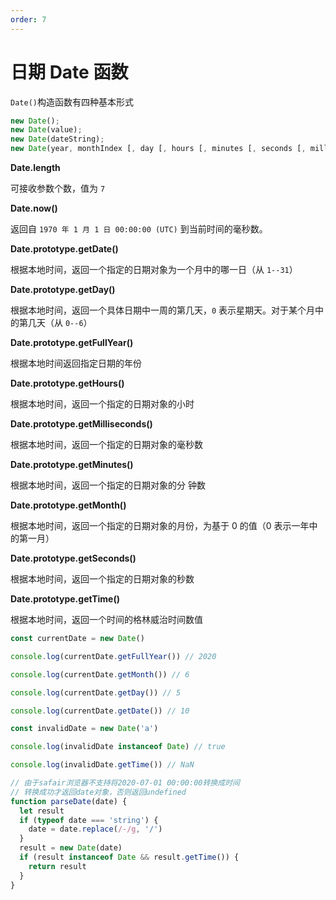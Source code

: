 ```yaml
---
order: 7
---
```


# 日期 Date 函数

`Date()`构造函数有四种基本形式

```js
new Date();
new Date(value);
new Date(dateString);
new Date(year, monthIndex [, day [, hours [, minutes [, seconds [, milliseconds]]]]]);

```

**Date.length**

可接收参数个数，值为 `7`

**Date.now()**

返回自 `1970 年 1 月 1 日 00:00:00 (UTC)` 到当前时间的毫秒数。

**Date.prototype.getDate()**

根据本地时间，返回一个指定的日期对象为一个月中的哪一日（从 `1--31`）

**Date.prototype.getDay()**

根据本地时间，返回一个具体日期中一周的第几天，`0` 表示星期天。对于某个月中的第几天（从 `0--6`）

**Date.prototype.getFullYear()**

根据本地时间返回指定日期的年份

**Date.prototype.getHours()**

根据本地时间，返回一个指定的日期对象的小时

**Date.prototype.getMilliseconds()**

根据本地时间，返回一个指定的日期对象的毫秒数

**Date.prototype.getMinutes()**

根据本地时间，返回一个指定的日期对象的分
钟数

**Date.prototype.getMonth()**

根据本地时间，返回一个指定的日期对象的月份，为基于 0 的值（0 表示一年中的第一月）

**Date.prototype.getSeconds()**

根据本地时间，返回一个指定的日期对象的秒数

**Date.prototype.getTime()**

根据本地时间，返回一个时间的格林威治时间数值

```js
const currentDate = new Date()

console.log(currentDate.getFullYear()) // 2020

console.log(currentDate.getMonth()) // 6

console.log(currentDate.getDay()) // 5

console.log(currentDate.getDate()) // 10

const invalidDate = new Date('a')

console.log(invalidDate instanceof Date) // true

console.log(invalidDate.getTime()) // NaN

// 由于safair浏览器不支持将2020-07-01 00:00:00转换成时间
// 转换成功才返回date对象，否则返回undefined
function parseDate(date) {
  let result
  if (typeof date === 'string') {
    date = date.replace(/-/g, '/')
  }
  result = new Date(date)
  if (result instanceof Date && result.getTime()) {
    return result
  }
}
```
